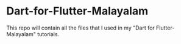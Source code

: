 # Dart-for-Flutter-Malayalam
This repo will contain all the files that I used in my "Dart for Flutter-Malayalam" tutorials.

